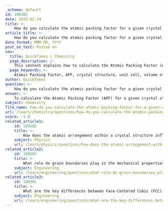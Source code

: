 ```yaml
---
_schema: default
id: 189382
date: 2025-02-24
title: >-
    How do you calculate the atomic packing factor for a given crystal structure, and why is it important for determining material density?
article_title: >-
    How do you calculate the atomic packing factor for a given crystal structure, and why is it important for determining material density?
date_format: MMM DD, YYYY
post_on_text: Posted on
seo:
  title: QuickTakes | Chemistry
  page_description: >-
    This content explains how to calculate the Atomic Packing Factor (APF) for a crystal structure and highlights its importance in determining material density and understanding mechanical properties.
  page_keywords: >-
    Atomic Packing Factor, APF, crystal structure, unit cell, volume of atoms, density calculation, material properties, atomic volume, packing efficiency, mechanical properties, stability, phase behavior
author: QuickTakes
question: >-
    How do you calculate the atomic packing factor for a given crystal structure, and why is it important for determining material density?
answer: >-
    To calculate the Atomic Packing Factor (APF) for a given crystal structure, you can follow these steps:\n\n1. **Determine the Volume of Atoms in the Unit Cell**:\n   - For a crystal structure, identify the number of atoms per unit cell and the atomic radius (r) of the atoms.\n   - The volume of a single atom can be calculated using the formula for the volume of a sphere:\n     $$\n     V_{\text{atom}} = \frac{4}{3} \pi r^3\n     $$\n   - Multiply the volume of a single atom by the number of atoms in the unit cell to get the total volume of atoms in the unit cell:\n     $$\n     V_{\text{atoms}} = n \cdot V_{\text{atom}} = n \cdot \frac{4}{3} \pi r^3\n     $$\n   where $ n $ is the number of atoms per unit cell.\n\n2. **Determine the Volume of the Unit Cell**:\n   - The volume of the unit cell (V_cell) depends on the type of crystal structure:\n     - For a cubic unit cell, the volume is given by:\n       $$\n       V_{\text{cell}} = a^3\n       $$\n     where $ a $ is the length of the edge of the cubic unit cell.\n     - For other structures, the volume can be calculated based on the specific geometry.\n\n3. **Calculate the Atomic Packing Factor (APF)**:\n   - The APF is then calculated using the formula:\n     $$\n     \text{APF} = \frac{V_{\text{atoms}}}{V_{\text{cell}}}\n     $$\n   This gives you the ratio of the volume occupied by the atoms to the total volume of the unit cell.\n\n### Importance of Atomic Packing Factor\n\nThe Atomic Packing Factor is crucial for determining material density and understanding material properties for several reasons:\n\n- **Density Calculation**: The density ($ \rho $) of a material can be derived from the APF, the molar mass (M), and Avogadro's number (N_A):\n  $$\n  \rho = \frac{n \cdot M}{V_{\text{cell}} \cdot N_A}\n  $$\n  where $ n $ is the number of atoms per unit cell. A higher APF indicates a denser material, as more atomic volume is packed into a given volume.\n\n- **Mechanical Properties**: The packing efficiency affects the mechanical properties of materials, such as strength and ductility. Materials with higher packing factors tend to exhibit better mechanical performance due to the reduced void space and increased atomic interactions.\n\n- **Stability and Phase Behavior**: The APF influences the stability of different phases of materials. For example, materials with high packing efficiency may be more stable at certain temperatures and pressures compared to those with lower packing efficiencies.\n\nIn summary, the Atomic Packing Factor is a fundamental concept in materials science that helps in understanding the relationship between atomic arrangement, material density, and mechanical properties.
subject: Chemistry
file_name: how-do-you-calculate-the-atomic-packing-factor-for-a-given-crystal-structure-and-why-is-it-important-for-determining-material-density.md
url: /learn/chemistry/questions/how-do-you-calculate-the-atomic-packing-factor-for-a-given-crystal-structure-and-why-is-it-important-for-determining-material-density
score: -1.0
related_article1:
    id: 189392
    title: >-
        How does the atomic arrangement within a crystal structure influence material stiffness?
    subject: Physics
    url: /learn/physics/questions/how-does-the-atomic-arrangement-within-a-crystal-structure-influence-material-stiffness
related_article2:
    id: 189385
    title: >-
        What role do grain boundaries play in the mechanical properties of materials, and how do they affect material strength?
    subject: Engineering
    url: /learn/engineering/questions/what-role-do-grain-boundaries-play-in-the-mechanical-properties-of-materials-and-how-do-they-affect-material-strength
related_article3:
    id: 189381
    title: >-
        What are the key differences between Face-Centered Cubic (FCC), Body-Centered Cubic (BCC), and Hexagonal Close-Packed (HCP) crystal structures?
    subject: Engineering
    url: /learn/engineering/questions/what-are-the-key-differences-between-facecentered-cubic-fcc-bodycentered-cubic-bcc-and-hexagonal-closepacked-hcp-crystal-structures
---
```


&nbsp;
